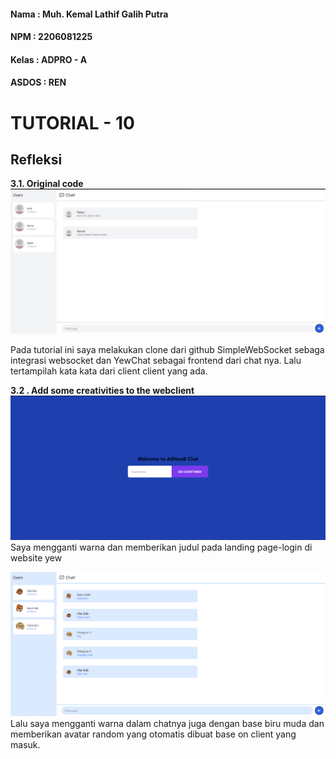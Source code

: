 #### Nama : Muh. Kemal Lathif Galih Putra
#### NPM : 2206081225
#### Kelas : ADPRO - A
#### ASDOS : REN

# TUTORIAL - 10
## Refleksi

__3.1. Original code__
![alt text](image.png)

Pada tutorial ini saya melakukan clone dari github SimpleWebSocket sebaga integrasi websocket dan YewChat sebagai frontend dari chat nya. Lalu tertampilah kata kata dari client client yang ada.

__3.2 . Add some creativities to the webclient__
![alt text](image-1.png)
Saya mengganti warna dan memberikan judul pada landing page-login di website yew

![alt text](image-2.png)
Lalu saya mengganti warna dalam chatnya juga dengan base biru muda dan memberikan avatar random yang otomatis dibuat base on client yang masuk.
